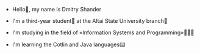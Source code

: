 - Hello👋, my name is Dmitry Shander

- I'm a third-year student🎒 at the Altai State University branch🏫  

- I'm studying in the field of «Information Systems and Programming»👨🏻‍💻  

- I'm learning the Cotlin and Java languages⌨️

